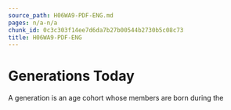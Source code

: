```yaml
---
source_path: H06WA9-PDF-ENG.md
pages: n/a-n/a
chunk_id: 0c3c303f14ee7d6da7b27b00544b2730b5c08c73
title: H06WA9-PDF-ENG
---
```

# Generations Today

A generation is an age cohort whose members are born during the
